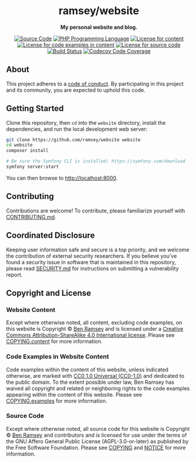 <h1 align="center">ramsey/website</h1>

<p align="center">
    <strong>My personal website and blog.</strong>
</p>

<p align="center">
    <a href="https://github.com/ramsey/website"><img src="https://img.shields.io/badge/source-ramsey/website-blue.svg?style=flat-square" alt="Source Code"></a>
    <a href="https://php.net"><img src="https://img.shields.io/badge/php-%5E8.3-color.svg?style=flat-square&colorB=%238892BF" alt="PHP Programming Language"></a>
    <a href="https://github.com/ramsey/website/blob/main/COPYING.contents"><img src="https://img.shields.io/badge/content-CC--BY--SA--4.0-darkcyan.svg?style=flat-square" alt="License for content"></a>
    <a href="https://github.com/ramsey/website/blob/main/COPYING.examples"><img src="https://img.shields.io/badge/examples-CC0--1.0-darkcyan.svg?style=flat-square" alt="License for code examples in content"></a>
    <a href="https://github.com/ramsey/website/blob/main/COPYING"><img src="https://img.shields.io/badge/source-AGPL--3.0-darkcyan.svg?style=flat-square" alt="License for source code"></a>
    <a href="https://github.com/ramsey/website/actions/workflows/continuous-integration.yml"><img src="https://img.shields.io/github/actions/workflow/status/ramsey/website/continuous-integration.yml?branch=main&style=flat-square&logo=github" alt="Build Status"></a>
    <a href="https://codecov.io/gh/ramsey/my-project"><img src="https://img.shields.io/codecov/c/gh/ramsey/website?label=codecov&logo=codecov&style=flat-square" alt="Codecov Code Coverage"></a>
</p>

## About

This project adheres to a [code of conduct](CODE_OF_CONDUCT.md). By
participating in this project and its community, you are expected to uphold this
code.

## Getting Started

Clone this repository, then `cd` into the `website` directory, install the
dependencies, and run the local development web server:

```bash
git clone https://github.com/ramsey/website website
cd website
composer install

# Be sure the Symfony CLI is installed: https://symfony.com/download
symfony server:start
```

You can then browse to <http://localhost:8000>.

## Contributing

Contributions are welcome! To contribute, please familiarize yourself with
[CONTRIBUTING.md](CONTRIBUTING.md).

## Coordinated Disclosure

Keeping user information safe and secure is a top priority, and we welcome the
contribution of external security researchers. If you believe you've found a
security issue in software that is maintained in this repository, please read
[SECURITY.md](SECURITY.md) for instructions on submitting a vulnerability report.

## Copyright and License

### Website Content

Except where otherwise noted, all content, excluding code examples, on this website
is Copyright © [Ben Ramsey](https://ben.ramsey.dev) and is licensed under a
[Creative Commons Attribution-ShareAlike 4.0 International license](https://creativecommons.org/licenses/by-sa/4.0/).
Please see [COPYING.content](COPYING.content) for more information.

### Code Examples in Website Content

Code examples within the content of this website, unless indicated otherwise,
are marked with [CC0 1.0 Universal (CC0-1.0)](https://creativecommons.org/publicdomain/zero/1.0/)
and dedicated to the public domain. To the extent possible under law, Ben Ramsey
has waived all copyright and related or neighboring rights to the code examples
appearing within the content of this website. Please see
[COPYING.examples](COPYING.examples) for more information.

### Source Code

Except where otherwise noted, all source code for this website is Copyright ©
[Ben Ramsey](https://ben.ramsey.dev) and contributors and is licensed for use
under the terms of the GNU Affero General Public License (AGPL-3.0-or-later) as
published by the Free Software Foundation. Please see [COPYING](COPYING) and
[NOTICE](NOTICE) for more information.
